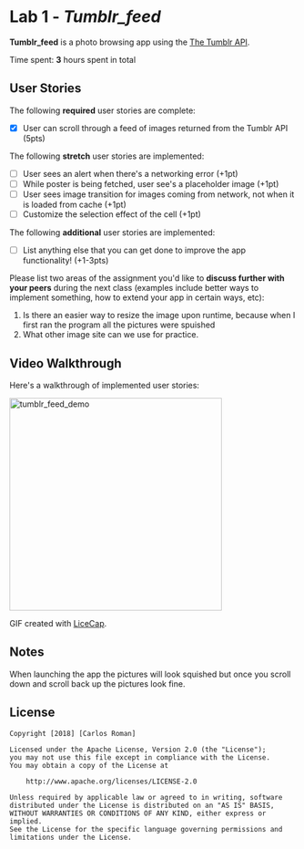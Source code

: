 # Lab 1 - *Tumblr_feed*

**Tumblr_feed** is a photo browsing app using the [The Tumblr API](https://www.tumblr.com/docs/en/api/v2#posts).

Time spent: **3** hours spent in total

## User Stories

The following **required** user stories are complete:

- [x] User can scroll through a feed of images returned from the Tumblr API (5pts)

The following **stretch** user stories are implemented:

- [ ] User sees an alert when there's a networking error (+1pt)
- [ ] While poster is being fetched, user see's a placeholder image (+1pt)
- [ ] User sees image transition for images coming from network, not when it is loaded from cache (+1pt)
- [ ] Customize the selection effect of the cell (+1pt)

The following **additional** user stories are implemented:

- [ ] List anything else that you can get done to improve the app functionality! (+1-3pts)

Please list two areas of the assignment you'd like to **discuss further with your peers** during the next class (examples include better ways to implement something, how to extend your app in certain ways, etc):

1. Is there an easier way to resize the image upon runtime, because when I first ran the program all the pictures were spuished
2. What other image site can we use for practice.

## Video Walkthrough

Here's a walkthrough of implemented user stories:

<img src='https://i.imgur.com/72mJWHK.gif' title='tumblr_feed_demo' width='373' alt='tumblr_feed_demo' />

GIF created with [LiceCap](http://www.cockos.com/licecap/).

## Notes

When launching the app the pictures will look squished but once you scroll down and scroll back up the pictures look fine.

## License

    Copyright [2018] [Carlos Roman]

    Licensed under the Apache License, Version 2.0 (the "License");
    you may not use this file except in compliance with the License.
    You may obtain a copy of the License at

        http://www.apache.org/licenses/LICENSE-2.0

    Unless required by applicable law or agreed to in writing, software
    distributed under the License is distributed on an "AS IS" BASIS,
    WITHOUT WARRANTIES OR CONDITIONS OF ANY KIND, either express or implied.
    See the License for the specific language governing permissions and
    limitations under the License.
